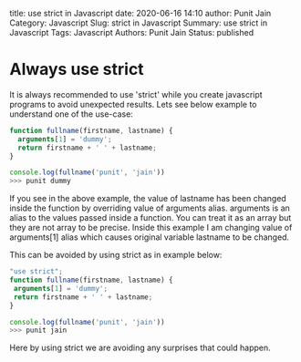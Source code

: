 title: use strict in Javascript 
date: 2020-06-16 14:10
author: Punit Jain
Category: Javascript
Slug: strict in Javascript
Summary: use strict in Javascript
Tags: Javascript
Authors: Punit Jain
Status: published

# Always use strict

It is always recommended to use 'strict' while you create javascript programs to avoid unexpected results.
Lets see below example to understand one of the use-case:

```javascript
function fullname(firstname, lastname) {
  arguments[1] = 'dummy';
  return firstname + ' ' + lastname;
}

console.log(fullname('punit', 'jain'))
>>> punit dummy

```
If you see in the above example, the value of lastname has been changed inside the function by overriding value of arguments alias.
arguments is an alias to the values passed inside a function. You can treat it as an array but they are not array to be precise.
 Inside this example I am changing value of arguments[1] alias which causes original variable lastname to be changed.
 
 This can be avoided by using strict as in example below:
 
 ```javascript
"use strict";
function fullname(firstname, lastname) {
  arguments[1] = 'dummy';
  return firstname + ' ' + lastname;
}

console.log(fullname('punit', 'jain'))
>>> punit jain
```
Here by using strict we are avoiding any surprises that could happen.